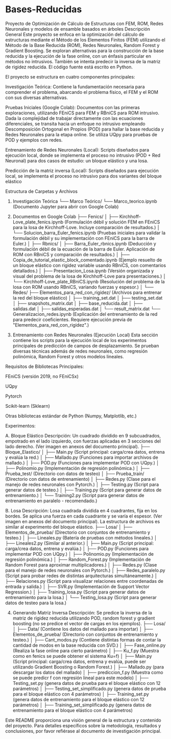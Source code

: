# Bases-Reducidas


Proyecto de Optimización de Cálculo de Estructuras con FEM, ROM, Redes Neuronales y modelos de ensamble basados en árboles
Descripción General
Este proyecto se enfoca en la optimización del cálculo de estructuras mediante el Método de los Elementos Finitos (FEM) utilizando el Método de la Base Reducida (ROM), Redes Neuronales, Random Forest y Gradient Boosting. Se exploran alternativas para la construcción de la base reducida y la ejecución de la fase online, con un énfasis particular en métodos no intrusivos. También se intenta predecir la inversa de la matriz de rigidez reducida. El código fuente está escrito en Python.

El proyecto se estructura en cuatro componentes principales:

Investigación Teórica: Contiene la fundamentación necesaria para comprender el problema, abarcando el problema físico, el FEM y el ROM con sus diversas alternativas.

Pruebas Iniciales (Google Colab): Documentos con las primeras exploraciones, utilizando FEniCS para FEM y RBniCS para ROM intrusivo. Dada la complejidad de trabajar directamente con las ecuaciones diferenciales, se transita hacia un enfoque no intrusivo empleando Descomposición Ortogonal en Propios (POD) para hallar la base reducida y Redes Neuronales para la etapa online. Se utiliza UQpy para pruebas de POD y ejemplos con redes.

Entrenamiento de Redes Neuronales (Local): Scripts diseñados para ejecución local, donde se implementa el proceso no intrusivo (POD + Red Neuronal) para dos casos de estudio: un bloque elástico y una losa.

Predicción de la matriz inversa (Local): Scripts diseñados para ejecución local, se implementa el proceso no intrusivo para dos variantes del bloque elástico

Estructura de Carpetas y Archivos
1. Investigación Teórica
└── Marco Teórico/
    └── Marco_teorico.ipynb (Documento Jupyter para abrir con Google Colab)

2. Documentos en Google Colab
├── Fenics/
│   ├── Kirchhoff-Love_plate_fenics.ipynb (Formulación débil y solución FEM en FEniCS para la losa de Kirchhoff-Love. Incluye comparación de resultados.)
│   └── Solucion_barra_Euler_fenics.ipynb (Pruebas iniciales para validar la formulación débil y su implementación con FEniCS para la barra de Euler.)
│
├── Rbnics/
│   ├── Barra_Euler_rbnics.ipynb (Deducción y formulación débil de la ecuación de la barra de Euler. Aplicación de ROM con RBniCS y comparación de resultados.)
│   ├── Copia_de_tutorial_elastic_block_comentado.ipynb (Ejemplo resuelto de un bloque elástico con rigidez variable usando RBniCS, con comentarios detallados.)
│   ├── Presentacion_Losa.ipynb (Versión organizada y visual del problema de la losa de Kirchhoff-Love para presentaciones.)
│   └── Kirchhoff-Love_plate_RBniCS.ipynb (Resolución del problema de la losa con ROM usando RBniCS, variando fuerzas y espesor.)
│
└── Redes/
    ├── Elementos_para_red_con_rigidez/ (Archivos para entrenar la red del bloque elástico)
    │   ├── training_set.dat
    │   ├── testing_set.dat
    │   ├── snapshots_matrix.dat
    │   ├── base_reducida.dat
    │   ├── salidas.dat
    │   ├── salidas_esperadas.dat
    │   └── result_matrix.dat
    └── Generalizacion_redes.ipynb (Explicación del entrenamiento de la red para predecir coeficientes. Requiere ejecución previa de "Elementos_para_red_con_rigidez".)

3. Entrenamiento con Redes Neuronales (Ejecución Local)
Esta sección contiene los scripts para la ejecución local de los experimentos principales de predicción de campos de desplazamiento. Se prueban diversas técnicas además de redes neuronales, como regresión polinómica, Random Forest y otros modelos lineales.

Requisitos de Bibliotecas Principales:

FEniCS (versión 2019, no FEniCSx)

UQpy

Pytorch

Scikit-learn (Sklearn)

Otras bibliotecas estándar de Python (Numpy, Matplotlib, etc.)

Experimentos:

A. Bloque Elástico
Descripción: Un cuadrado dividido en 9 subcuadrados, empotrado en el lado izquierdo, con fuerzas aplicadas en 3 secciones del lado derecho. (Ver imagen en anexos del documento principal).
├── Bloque_Elastico/
│   ├── Main.py (Script principal: carga/crea datos, entrena y evalúa la red.)
│   ├── Mallado.py (Funciones para importar archivos de mallado.)
│   ├── POD.py (Funciones para implementar POD con UQpy.)
│   ├── Polinomio.py (Implementación de regresión polinómica.)
│   ├── Prueba_test/ (Directorio con datos de testeo)
│   ├── Prueba_train/ (Directorio con datos de entrenamiento)
│   ├── Redes.py (Clase para el manejo de redes neuronales con Pytorch.)
│   ├── Testing.py (Script para generar datos de testeo.)
│   ├── Training.py (Script para generar datos de entrenamiento.)
│   └── Training2.py (Script para generar datos de entrenamiento en paralelo - recomendado.)

B. Losa
Descripción: Losa cuadrada dividida en 4 cuadrantes, fija en los bordes. Se aplica una fuerza en cada cuadrante y se varía el espesor. (Ver imagen en anexos del documento principal). La estructura de archivos es similar al experimento del bloque elástico.
├── Losa/
│   ├── Elementos_de_prueba/ (Directorio con conjuntos de entrenamiento y testeo.)
│   ├── Lineales.py (Batería de pruebas con métodos lineales.)
│   ├── Lineales2.py (Similar al anterior.)
│   ├── Main.py (Script principal: carga/crea datos, entrena y evalúa.)
│   ├── POD.py (Funciones para implementar POD con UQpy.)
│   ├── Polinomio.py (Implementación de regresión polinómica.)
│   ├── Random_Forest.py (Implementación de Random Forest para aproximar multiplicadores.)
│   ├── Redes.py (Clase para el manejo de redes neuronales con Pytorch.)
│   ├── Redes_paralelo.py (Script para probar redes de distintas arquitecturas simultáneamente.)
│   ├── Relaciones.py (Script para visualizar relaciones entre coordenadas de entrada y salida.)
│   ├── SVR.py (Implementación de Support Vector Regression.)
│   ├── Training_losa.py (Script para generar datos de entrenamiento para la losa.)
│   └── Testing_losa.py (Script para generar datos de testeo para la losa.)


4. Generando Matriz Inversa
Descripción: Se predice la inversa de la matriz de rigidez reducida utilizando POD, random forest y gradient boosting (no se predice el vector de cargas en los ejemplos).
├── Losa/
│   ├── Data/ (Contiene los datos del mallado para importar)
│   ├── Elementos_de_prueba/ (Directorio con conjuntos de entrenamiento y testeo.)
│   ├── Cant_modos.py (Contiene distintas formas de contar la cantidad de modos en la base reducida con SVD.)
│   ├── Fase_online.py (Realiza la fase online para cierto parámetro)
│   ├── Ku_f.py (Muestra como en fenics se puede obtener el sistema Ku=f)
│   ├── Main.py (Script principal: carga/crea datos, entrena y evalúa, puede ser utilizando Gradient Boosting o Random Forest.)
│   ├── Mallado.py (para descargar los datos del mallado)
│   ├── prediccion_f.py (Muestra como se puede predicr f con regresión lineal para este modelo)
│   ├── Testing_set.py (genera datos de prueba para el bloque elástico con 12 parámetros)
│   ├── Testing_set_simplificado.py (genera datos de prueba para el bloque elástico con 4 parámetros)
│   ├── Training_set.py (genera datos de entrenamiento para el bloque elástico con 12 parámetros)
│   ├── Training_set_simplificado.py (genera datos de entrenamiento para el bloque elástico con 4 parámetros)

Este README proporciona una visión general de la estructura y contenido del proyecto. Para detalles específicos sobre la metodología, resultados y conclusiones, por favor refiérase al documento de investigación principal.
